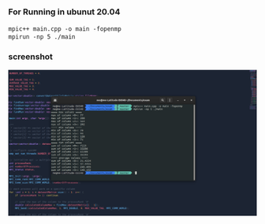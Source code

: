 ### For Running in ubunut 20.04

```shell
mpic++ main.cpp -o main -fopenmp
mpirun -np 5 ./main 
```

### screenshot

![screenshot](./output.png)